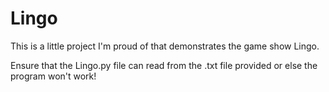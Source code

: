 # Lingo
This is a little project I'm proud of that demonstrates the game show Lingo.

Ensure that the Lingo.py file can read from the .txt file provided or else the program won't work!
